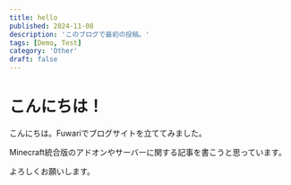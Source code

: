 ```yaml
---
title: hello
published: 2024-11-08
description: 'このブログで最初の投稿。'
tags: [Demo, Test]
category: 'Other'
draft: false
---
```


# こんにちは！

こんにちは。Fuwariでブログサイトを立ててみました。

Minecraft統合版のアドオンやサーバーに関する記事を書こうと思っています。

よろしくお願いします。
